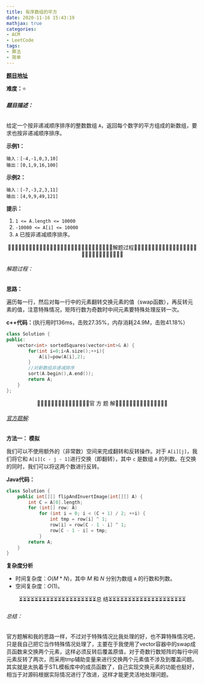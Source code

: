```yaml
---
title: 有序数组的平方
date: 2020-11-16 15:43:19
mathjax: true
categories:
- ACM
- LeetCode
tags:
- 算法
- 简单
---
```


**[题目地址](https://leetcode-cn.com/problems/squares-of-a-sorted-array/submissions/)**

**难度：**⭐

###### **题目描述：**

给定一个按非递减顺序排序的整数数组 `A`，返回每个数字的平方组成的新数组，要求也按非递减顺序排序。

<!-- more -->

**示例1：**

```
输入：[-4,-1,0,3,10]
输出：[0,1,9,16,100]
```

**示例2：**

```
输入：[-7,-3,2,3,11]
输出：[4,9,9,49,121]
```

**提示：**

1. `1 <= A.length <= 10000`
2. `-10000 <= A[i] <= 10000`
3. `A` 已按非递减顺序排序。



<center>🙋‍♂️🙋‍♂️🙋‍♂️🙋‍♂️🙋‍♂️🙋‍♂️🙋‍♂️🙋‍♂️🙋‍♂️🙋‍♂️🙋‍♂️🙋‍♂️🙋‍♂️🙋‍♂️🙋‍♂️解题过程🙋‍♂️🙋‍♂️🙋‍♂️🙋‍♂️🙋‍♂️🙋‍♂️🙋‍♂️🙋‍♂️🙋‍♂️🙋‍♂️🙋‍♂️🙋‍♂️🙋‍♂️🙋‍♂️🙋‍♂️</center>

###### 解题过程：

**思路：**

遍历每一行，然后对每一行中的元素翻转交换元素的值（swap函数），再反转元素的值，注意特殊情况，矩阵行数为奇数时中间元素要特殊处理反转一次。

**c++代码：**(执行用时136ms，击败27.35%，内存消耗24.9M，击败41.18%）

```c++
class Solution {
public:
    vector<int> sortedSquares(vector<int>& A) {
        for(int i=0;i<A.size();++i){
            A[i]=pow(A[i],2);
        }
        //对新数组非递减排序
        sort(A.begin(),A.end());
        return A;
    }
};
```



<center>💎💎💎💎💎💎💎💎💎💎💎💎💎💎💎官 方 题 解💎💎💎💎💎💎💎💎💎💎💎💎💎💎💎</center>

###### [官方题解](https://leetcode-cn.com/problems/squares-of-a-sorted-array/solution/you-xu-shu-zu-de-ping-fang-by-leetcode-solution/):

**方法一： 模拟**

我们可以不使用额外的（非常数）空间来完成翻转和反转操作。对于 `A[i][j]​`，我们将它和 `A[i][c - j - 1]​` 进行交换（即翻转），其中 `c` 是数组 `A` 的列数。在交换的同时，我们可以将这两个数进行反转。

**Java代码：**

```c++
class Solution {
    public int[][] flipAndInvertImage(int[][] A) {
        int C = A[0].length;
        for (int[] row: A)
            for (int i = 0; i < (C + 1) / 2; ++i) {
                int tmp = row[i] ^ 1;
                row[i] = row[C - 1 - i] ^ 1;
                row[C - 1 - i] = tmp;
            }
        return A;
    }
}
```

**复杂度分析**

- 时间复杂度：$O(M*N)$，其中 $M$ 和 $N$ 分别为数组 `A` 的行数和列数。
- 空间复杂度：$O(1)$。



<center>⏳⏳⏳⏳⏳⏳⏳⏳⏳⏳⏳⏳⏳⏳⏳⏳⏳⏳⏳⏳总 结⏳⏳⏳⏳⏳⏳⏳⏳⏳⏳⏳⏳⏳⏳⏳⏳⏳⏳⏳⏳</center>

###### 总结：

官方题解和我的思路一样，不过对于特殊情况比我处理的好，也不算特殊情况吧，只是我自己把它当作特殊情况处理了，主要在于我使用了vector容器中的swap成员函数来交换两个元素，这样必须反转后覆盖原值，对于奇数行数矩阵的每行中间元素反转了两次，而采用tmp辅助变量来进行交换两个元素值不涉及到覆盖问题。其实就是太执着于STL模板库中的成员函数了，自己实现交换元素的功能也挺好，相当于对源码根据实际情况进行了改进，这样才能更灵活地处理问题。

